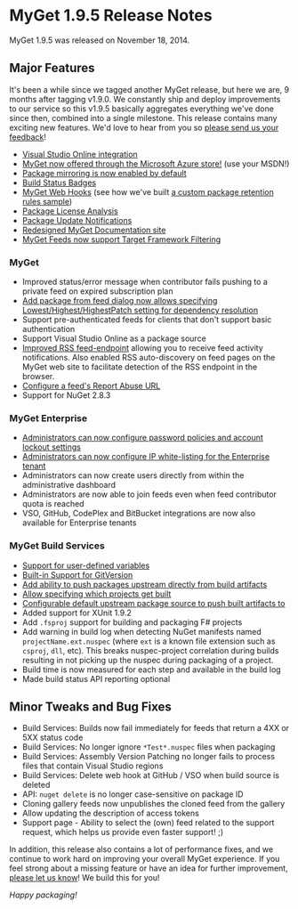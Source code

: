 # MyGet 1.9.5 Release Notes

MyGet 1.9.5 was released on November 18, 2014.

## Major Features
It's been a while since we tagged another MyGet release, but here we are, 9 months after tagging v1.9.0.
We constantly ship and deploy improvements to our service so this v1.9.5 basically aggregates everything we've done since then, combined into a single milestone.
This release contains many exciting new features. We'd love to hear from you so [please send us your feedback][9]!

* [Visual Studio Online integration][4]
* [MyGet now offered through the Microsoft Azure store!][16] (use your MSDN!)
* [Package mirroring is now enabled by default][0]
* [Build Status Badges][1]
* [MyGet Web Hooks][7] (see how we've built [a custom package retention rules sample][18])
* [Package License Analysis][8]
* [Package Update Notifications][10]
* [Redesigned MyGet Documentation site][12]
* [MyGet Feeds now support Target Framework Filtering][15]

### MyGet
* Improved status/error message when contributor fails pushing to a private feed on expired subscription plan
* [Add package from feed dialog now allows specifying Lowest/Highest/HighestPatch setting for dependency resolution][5]
* Support pre-authenticated feeds for clients that don't support basic authentication
* Support Visual Studio Online as a package source
* [Improved RSS feed-endpoint][11] allowing you to receive feed activity notifications. Also enabled RSS auto-discovery on feed pages on the MyGet web site to facilitate detection of the RSS endpoint in the browser.
* [Configure a feed's Report Abuse URL][19]
* Support for NuGet 2.8.3

### MyGet Enterprise
* [Administrators can now configure password policies and account lockout settings][6]
* [Administrators can now configure IP white-listing for the Enterprise tenant][20]
* Administrators can now create users directly from within the administrative dashboard
* Administrators are now able to join feeds even when feed contributor quota is reached
* VSO, GitHub, CodePlex and BitBucket integrations are now also available for Enterprise tenants

### MyGet Build Services
* [Support for user-defined variables][17]
* [Built-in Support for GitVersion][2]
* [Add ability to push packages upstream directly from build artifacts][3]
* [Allow specifying which projects get built][13]
* [Configurable default upstream package source to push built artifacts to][14]
* Added support for XUnit 1.9.2
* Add ```.fsproj``` support for building and packaging F# projects
* Add warning in build log when detecting NuGet manifests named ```projectName.ext.nuspec``` (where ```ext``` is a known file extension such as ```csproj```, ```dll```, etc). This breaks nuspec-project correlation during builds resulting in not picking up the nuspec during packaging of a project.
* Build time is now measured for each step and available in the build log
* Made build status API reporting optional

## Minor Tweaks and Bug Fixes
* Build Services: Builds now fail immediately for feeds that return a 4XX or 5XX status code
* Build Services: No longer ignore ```*Test*.nuspec``` files when packaging
* Build Services: Assembly Version Patching no longer fails to process files that contain Visual Studio regions
* Build Services: Delete web hook at GitHub / VSO when build source is deleted
* API: ```nuget delete``` is no longer case-sensitive on package ID
* Cloning gallery feeds now unpublishes the cloned feed from the gallery
* Allow updating the description of access tokens
* Support page - Ability to select the (own) feed related to the support request, which helps us provide even faster support! ;)

In addition, this release also contains a lot of performance fixes, and we continue to work hard on improving your overall MyGet experience.
If you feel strong about a missing feature or have an idea for further improvement, [please let us know][9]! We build this for you!

_Happy packaging!_

[0]: http://blog.myget.org/post/2014/05/19/package-mirroring-is-now-enabled-by-default.aspx
[1]: http://blog.myget.org/post/2014/01/15/Build-Status-Badges.aspx
[2]: http://docs.myget.org/docs/reference/build-services#GitVersion_and_Semantic_Versioning
[3]: http://blog.myget.org/post/2014/06/26/Promoting-packages-generated-during-build.aspx
[4]: http://blog.myget.org/post/2014/05/12/Announcing-Visual-Studio-Online-integration.aspx
[5]: http://blog.myget.org/post/2014/05/05/Picking-the-right-dependency-version-adding-packages-from-NuGet.aspx
[6]: http://blog.myget.org/post/2014/04/25/Configuring-password-policies-and-account-lockout-using-MyGet-Enterprise.aspx
[7]: http://blog.myget.org/post/2014/09/10/Introducing-MyGet-webhooks.aspx
[8]: http://blog.myget.org/post/2014/06/03/Creating-a-license-report-for-your-NuGet-packages.aspx
[9]: http://myget.uservoice.com/
[10]: http://blog.myget.org/post/2014/09/23/Notifications-let-you-know-when-a-package-is-updated.aspx
[11]: http://blog.myget.org/post/2014/04/07/get-notified-of-feed-activity-through-rss.aspx
[12]: http://blog.myget.org/post/2014/03/03/MyGet-Documentation-site-redesigned.aspx
[13]: http://blog.myget.org/post/2014/03/10/Specifying-which-projects-get-built-with-MyGet-Build-Services.aspx
[14]: http://blog.myget.org/post/2014/03/25/Setting-default-package-sources-during-build.aspx
[15]: http://blog.myget.org/post/2014/10/08/myget-feeds-now-support-target-framework-filtering.aspx
[16]: http://blog.myget.org/post/2014/08/05/MyGet-now-offered-through-the-Microsoft-Azure-Store.aspx
[17]: http://blog.myget.org/post/2014/10/14/User-defined-environment-variables-in-MyGet-builds.aspx
[18]: http://blog.myget.org/post/2014/10/16/Implementing-custom-package-retention-using-webhooks.aspx
[19]: http://blog.myget.org/post/2014/08/18/Configure-a-feeds-Report-Abuse-URL.aspx
[20]: http://blog.myget.org/post/2014/11/13/IP-whitelisting-for-MyGet-Enterprise-customers.aspx

